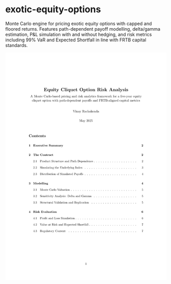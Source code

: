 # exotic-equity-options
Monte Carlo engine for pricing exotic equity options with capped and floored returns. Features path-dependent payoff modelling, delta/gamma estimation, P&amp;L simulation with and without hedging, and risk metrics including 99% VaR and Expected Shortfall in line with FRTB capital standards.

<p align="center">
  <img src="./cover_preview.png" alt="Cover Preview" width="600"/>
</p>

